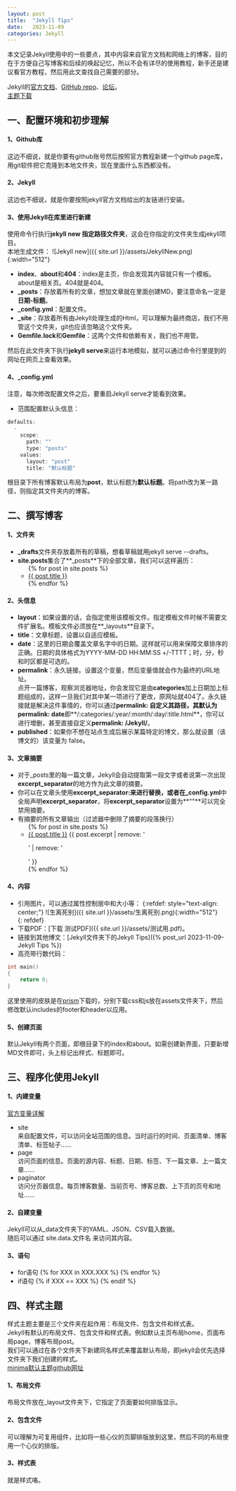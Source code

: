 ```yaml
---
layout: post
title:  "Jekyll Tips"
date:   2023-11-09
categories: Jekyll
---
```


本文记录Jekyll使用中的一些要点，其中内容来自官方文档和网络上的博客，目的在于方便自己写博客和后续的唤起记忆，所以不会有详尽的使用教程，新手还是建议看官方教程，然后用此文查找自己需要的部分。  

Jekyll的[官方文档][jekyll-docs]、[GitHub repo][jekyll-gh]、[论坛][jekyll-talk]。  
[主题下载][jekyll-theme]

## 一、配置环境和初步理解

#### 1、Github库
这边不细说，就是你要有github账号然后按照官方教程新建一个github page库，用git软件把它克隆到本地文件夹，现在里面什么东西都没有。

#### 2、Jekyll
这边也不细说，就是你要按照jekyll官方文档给出的友链进行安装。

#### 3、使用Jekyll在库里进行新建
使用命令行执行**jekyll new 指定路径文件夹**，这会在你指定的文件夹生成jekyll项目。  
本地生成文件：
![Jekyll new]({{ site.url }}/assets/JekyllNew.png){:width="512"}  
- **index**、**about**和**404**：index是主页，你会发现其内容就只有一个模板。about是相关页。404就是404。  
- **_posts**：存放着所有的文章，想加文章就在里面创建MD，要注意命名一定是**日期-标题**。
- **_config.yml**：配置文件。  
- **_site**：存放着所有由Jekyll处理生成的Html，可以理解为最终商店，我们不用管这个文件夹，git也应该忽略这个文件夹。
- **Gemfile.lock**和**Gemfile**：这两个文件和依赖有关，我们也不用管。

然后在此文件夹下执行**jekyll serve**来运行本地模拟，就可以通过命令行里提到的网址在网页上查看效果。
#### 4、_config.yml
注意，每次修改配置文件之后，要重启Jekyll serve才能看到效果。
- 范围配置默认头信息：
```cpp 
defaults:
  -
    scope:
      path: ""
      type: "posts"
    values:
      layout: "post"
      title: "默认标题"
```
根目录下所有博客默认布局为**post**，默认标题为**默认标题**。将path改为某一路径，则指定其文件夹内的博客。

## 二、撰写博客
#### 1、文件夹
- **_drafts**文件夹存放着所有的草稿，想看草稿就用jekyll serve --drafts。  
- **site.posts**集合了**_posts**下的全部文章，我们可以这样遍历：
  <ul>
    {% for post in site.posts %}
      <li>
        <a href="{{ post.url }}">{{ post.title }}</a>
      </li>
    {% endfor %}
  </ul>

#### 2、头信息
- **layout**：如果设置的话，会指定使用该模板文件。指定模板文件时候不需要文件扩展名。模板文件必须放在**_layouts**目录下。
- **title**：文章标题，设置以自适应模板。
- **date**：这里的日期会覆盖文章名字中的日期。这样就可以用来保障文章排序的正确。日期的具体格式为YYYY-MM-DD HH:MM:SS +/-TTTT；时，分，秒和时区都是可选的。
- **permalink**：永久链接。设置这个变量，然后变量值就会作为最终的URL地址。  
点开一篇博客，观察浏览器地址，你会发现它是由**categories**加上日期加上标题组成的，这样一旦我们对其中某一项进行了更改，原网址就404了。永久链接就是解决这件事情的，你可以通过**permalink: **自定义其路径，其默认为**permalink: date**即**/:categories/:year/:month/:day/:title.html**，你可以进行增删，甚至直接自定义**permalink: /Jekyll/**。
- **published**：如果你不想在站点生成后展示某篇特定的博文，那么就设置（该博文的）该变量为 false。  


#### 3、文章摘要
- 对于_posts里的每一篇文章，Jekyll会自动提取第一段文字或者说第一次出现**excerpt_separator**的地方作为此文章的摘要。  
- 你可以在文章头使用**excerpt_separator:<!--more-->**来进行替换，或者在**_config.yml**中全局声明**excerpt_separator**，将**excerpt_separator**设置为**""**可以完全禁用摘要。  
- 有摘要的所有文章输出（过滤器中删除了摘要的段落换行）
  <ul>
    {% for post in site.posts %}
      <li>
        <a href="{{ post.url }}">{{ post.title }}</a>  {{ post.excerpt | remove: '<p>' | remove: '</p>' }}
      </li>
    {% endfor %}
  </ul>

#### 4、内容
- 引用图片，可以通过属性控制居中和大小等：
{:refdef: style="text-align: center;"}
![生离死别]({{ site.url }}/assets/生离死别.png){:width="512"}  
{: refdef}
- 下载PDF：[下载 测试PDF]({{ site.url }}/assets/测试用.pdf)。  
- 链接到其他博文：[Jekyll文件夹下的Jekyll Tips]({% post_url 2023-11-09-Jekyll Tips %})
- 高亮带行数代码：
```cpp
int main()
{
    return 0;
}
```
这里使用的皮肤是在[prism][prism-download]下载的，分别下载css和js放在assets文件夹下，然后修改默认includes的footer和header以应用。

#### 5、创建页面
默认Jekyll有两个页面，即根目录下的index和about。如需创建新界面，只要新增MD文件即可，头上标记出样式、标题即可。

## 三、程序化使用Jekyll
#### 1、内建变量
[官方变量详解][jekyll-variables]
- site  
来自配置文件，可以访问全站范围的信息。当时运行的时间、页面清单、博客清单、标签帖子……
- page  
访问页面的信息。页面的源内容、标题、日期、标签、下一篇文章、上一篇文章……
- paginator  
访问分页器信息。每页博客数量、当前页号、博客总数、上下页的页号和地址……

#### 2、自建变量
Jekyll可以从_data文件夹下的YAML、JSON、CSV载入数据。  
随后可以通过 site.data.文件名 来访问其内容。

#### 3、语句
- for语句
{% for XXX in XXX.XXX %}
{% endfor %}
- if语句
{% if XXX == XXX %}
{% endif %}


## 四、样式主题
样式主题主要是三个文件夹在起作用：布局文件、包含文件和样式表。  
Jekyll有默认的布局文件、包含文件和样式表。例如默认主页布局home，页面布局page，博客布局post。   
我们可以通过在各个文件夹下新建同名样式来覆盖默认布局，即jekyll会优先选择文件夹下我们创建的样式。   
[minima默认主题github网址][jekyll-minima]

#### 1、布局文件
布局文件放在_layout文件夹下，它指定了页面要如何排版显示。
#### 2、包含文件
可以理解为可复用组件，比如将一些心仪的页脚排版放到这里，然后不同的布局使用一个心仪的排版。
#### 3、样式表
就是样式咯。


[jekyll-docs]: https://jekyllrb.com/docs/home
[jekyll-gh]:   https://github.com/jekyll/jekyll
[jekyll-talk]: https://talk.jekyllrb.com/
[jekyll-theme]: https://rubygems.org
[jekyll-variables]: http://jekyllcn.com/docs/variables/
[prism-download]:https://prismjs.com/download.html
[jekyll-minima]:https://github.com/jekyll/minima/tree/master

